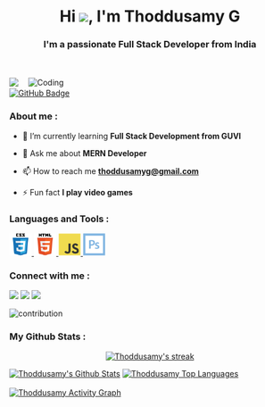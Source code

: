 <h1 align="center">Hi <img src="https://raw.githubusercontent.com/MartinHeinz/MartinHeinz/master/wave.gif" width="30px">, I'm Thoddusamy G</h1>
<h3 align="center">I'm a passionate Full Stack Developer from India</h3>
<br>
<br>
<img align="right" alt="Coding" width="470" height="auto" src="https://miro.medium.com/max/1400/1*gaaL4OWq2-ek1xu0tL7zHQ.gif">
<!-- <img align="right" alt="Coding" width="470" height="auto" src="https://raw.githubusercontent.com/Shuvo1260/shuvo1260/main/images/coding-boy.gif"> -->
<a href="https://github.com/thoddusamy/github-profile-views-counter">
    <img src="https://komarev.com/ghpvc/?username=thoddusamy">
</a>
<a href="https://github.com/thoddusamy?tab=followers"><img src="https://img.shields.io/github/followers/thoddusamy?label=Followers&style=social" alt="GitHub Badge"></a>

<h3 align="left">About me :</h3>

- 🌱 I’m currently learning **Full Stack Development from GUVI**

- 💬 Ask me about **MERN Developer**

- 📫 How to reach me **thoddusamyg@gmail.com**

- ⚡ Fun fact **I play video games**


<h3 align="left">Languages and Tools :</h3>
<!-- <p align="left"> <a href="https://aws.amazon.com" target="_blank" rel="noreferrer"> <img src="https://raw.githubusercontent.com/devicons/devicon/master/icons/amazonwebservices/amazonwebservices-original-wordmark.svg" alt="aws" width="40" height="40"/> </a> <a href="https://getbootstrap.com" target="_blank" rel="noreferrer"> <img src="https://raw.githubusercontent.com/devicons/devicon/master/icons/bootstrap/bootstrap-plain-wordmark.svg" alt="bootstrap" width="40" height="40"/> </a> --> <a href="https://www.w3schools.com/css/" target="_blank" rel="noreferrer"> <img src="https://raw.githubusercontent.com/devicons/devicon/master/icons/css3/css3-original-wordmark.svg" alt="css3" width="40" height="40"/> </a> <!-- <a href="https://expressjs.com" target="_blank" rel="noreferrer"> <img src="https://raw.githubusercontent.com/devicons/devicon/master/icons/express/express-original-wordmark.svg" alt="express" width="40" height="40"/> </a> --> <a href="https://www.w3.org/html/" target="_blank" rel="noreferrer"> <img src="https://raw.githubusercontent.com/devicons/devicon/master/icons/html5/html5-original-wordmark.svg" alt="html5" width="40" height="40"/> </a> <a href="https://developer.mozilla.org/en-US/docs/Web/JavaScript" target="_blank" rel="noreferrer"> <img src="https://raw.githubusercontent.com/devicons/devicon/master/icons/javascript/javascript-original.svg" alt="javascript" width="40" height="40"/> </a> <!-- <a href="https://www.mongodb.com/" target="_blank" rel="noreferrer"> <img src="https://raw.githubusercontent.com/devicons/devicon/master/icons/mongodb/mongodb-original-wordmark.svg" alt="mongodb" width="40" height="40"/> </a> <a href="https://www.mysql.com/" target="_blank" rel="noreferrer"> <img src="https://raw.githubusercontent.com/devicons/devicon/master/icons/mysql/mysql-original-wordmark.svg" alt="mysql" width="40" height="40"/> </a> <a href="https://nodejs.org" target="_blank" rel="noreferrer"> <img src="https://raw.githubusercontent.com/devicons/devicon/master/icons/nodejs/nodejs-original-wordmark.svg" alt="nodejs" width="40" height="40"/> </a> --> <a href="https://www.photoshop.com/en" target="_blank" rel="noreferrer"> <img src="https://raw.githubusercontent.com/devicons/devicon/master/icons/photoshop/photoshop-line.svg" alt="photoshop" width="40" height="40"/> </a> <!-- <a href="https://reactjs.org/" target="_blank" rel="noreferrer"> <img src="https://raw.githubusercontent.com/devicons/devicon/master/icons/react/react-original-wordmark.svg" alt="react" width="40" height="40"/> </a> </p> -->

<h3 align="left">Connect with me :</h3>
<p align="left">
<a href = "https://twitter.com/ArunThoddusamy?t=VGF3rnWkh1VprDAda86fzA&s=08"><img src="https://img.icons8.com/fluent/48/000000/twitter.png"/></a>
<a href = "https://www.linkedin.com/in/thoddusamy-g-449b26180"><img src="https://img.icons8.com/fluent/48/000000/linkedin.png"/></a>
<a href = "https://www.instagram.com/_._arun_depp_._?r=nametag"><img src="https://img.icons8.com/fluent/48/000000/instagram-new.png"/></a>
</p>
<img alt="contribution" src="https://raw.githubusercontent.com/ragavkumarv/ragavkumarv/aacd16770065d3e74ca60fa2b021fbbf6337bf19/github-contribution-grid-snake.svg" />

<h3 align="left">My Github Stats :</h3>

<p  align="center">
    <a href="https://github.com/thoddusamy/github-readme-streak-stats">
        <img title="🔥 Get streak stats for your profile at git.io/streak-stats" alt="Thoddusamy's streak" src="https://github-readme-streak-stats.herokuapp.com/?user=thoddusamy&theme=black-ice&hide_border=true&stroke=0000&background=060A0CD0"/>
    </a>
</p>
    <a href="https://github.com/thoddusamy/github-readme-stats"><img alt="Thoddusamy's Github Stats" src="https://github-readme-stats.vercel.app/api?username=thoddusamy&show_icons=true&count_private=true&theme=react&hide_border=true&bg_color=0D1117" /></a>
  <a href="https://github.com/thoddusamy/github-readme-stats"><img alt="Thoddusamy Top Languages" src="https://github-readme-stats.vercel.app/api/top-langs/?username=thoddusamy&langs_count=8&count_private=true&layout=compact&theme=react&hide_border=true&bg_color=0D1117" /></a>
  <br>
  <br>
  <a href="https://github.com/thoddusamy/github-readme-activity-graph"><img alt="Thoddusamy Activity Graph" src="https://activity-graph.herokuapp.com/graph?username=thoddusamy&bg_color=0D1117&color=5BCDEC&line=5BCDEC&point=FFFFFF&hide_border=true" /></a>
